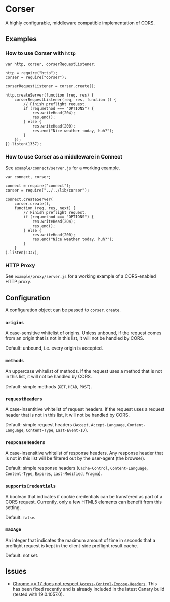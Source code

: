 Corser
=======

A highly configurable, middleware compatible implementation of [CORS](http://www.w3.org/TR/cors/).


Examples
--------

### How to use Corser with `http`

    var http, corser, corserRequestListener;

    http = require("http");
    corser = require("corser");

    corserRequestListener = corser.create();

    http.createServer(function (req, res) {
        corserRequestListener(req, res, function () {
            // Finish preflight request.
            if (req.method === "OPTIONS") {
                res.writeHead(204);
                res.end();
            } else {
                res.writeHead(200);
                res.end("Nice weather today, huh?");
            }
        });
    }).listen(1337);

### How to use Corser as a middleware in Connect

See `example/connect/server.js` for a working example.

    var connect, corser;

    connect = require("connect");
    corser = require("../../lib/corser");

    connect.createServer(
        corser.create(),
        function (req, res, next) {
            // Finish preflight request.
            if (req.method === "OPTIONS") {
                res.writeHead(204);
                res.end();
            } else {
                res.writeHead(200);
                res.end("Nice weather today, huh?");
            }
        }
    ).listen(1337);

### HTTP Proxy

See `example/proxy/server.js` for a working example of a CORS-enabled HTTP proxy.


Configuration
-------------

A configuration object can be passed to `corser.create`.

### `origins`

A case-sensitive whitelist of origins. Unless unbound, if the request comes from an origin that is not in this list, it will not be handled by CORS.

Default: unbound, i.e. every origin is accepted.

### `methods`

An uppercase whitelist of methods. If the request uses a method that is not in this list, it will not be handled by CORS.

Default: simple methods (`GET`, `HEAD`, `POST`).

### `requestHeaders`

A case-insentitive whitelist of request headers. If the request uses a request header that is not in this list, it will not be handled by CORS.

Default: simple request headers (`Accept`, `Accept-Language`, `Content-Language`, `Content-Type`, `Last-Event-ID`).

### `responseHeaders`

A case-insensitive whitelist of response headers. Any response header that is not in this list will be filtered out by the user-agent (the browser).

Default: simple response headers (`Cache-Control`, `Content-Language`, `Content-Type`, `Expires`, `Last-Modified`, `Pragma`).

### `supportsCredentials`

A boolean that indicates if cookie credentials can be transfered as part of a CORS request. Currently, only a few HTML5 elements can benefit from this setting.

Default: `false`.

### `maxAge`

An integer that indicates the maximum amount of time in seconds that a preflight request is kept in the client-side preflight result cache.

Default: not set.


Issues
------

- [Chrome <= 17 does not respect `Access-Control-Expose-Headers`](http://code.google.com/p/chromium/issues/detail?id=87338). This has been fixed recently and is already included in the latest Canary build (tested with 19.0.1057.0).
